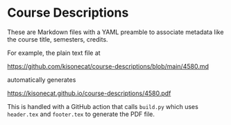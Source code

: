 # Course Descriptions

These are Markdown files with a YAML preamble to associate metadata
like the course title, semesters, credits.

For example, the plain text file at

https://github.com/kisonecat/course-descriptions/blob/main/4580.md

automatically generates

https://kisonecat.github.io/course-descriptions/4580.pdf

This is handled with a GitHub action that calls `build.py` which uses
`header.tex` and `footer.tex` to generate the PDF file.
